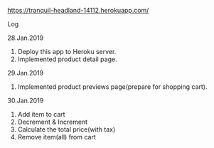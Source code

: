 https://tranquil-headland-14112.herokuapp.com/

Log

28.Jan.2019 
1. Deploy this app to Heroku server.
2. Implemented product detail page.

29.Jan.2019
1. Implemented product previews page(prepare for shopping cart).

30.Jan.2019
1. Add item to cart 
2. Decrement & Increment
3. Calculate the total price(with tax)
4. Remove item(all) from cart
